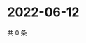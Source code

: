 # 2022-06-12

共 0 条

<!-- BEGIN WEIBO -->
<!-- 最后更新时间 Sun Jun 12 2022 10:55:17 GMT+0800 (China Standard Time) -->

<!-- END WEIBO -->
